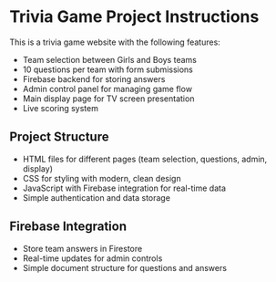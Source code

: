 <!-- Use this file to provide workspace-specific custom instructions to Copilot. For more details, visit https://code.visualstudio.com/docs/copilot/copilot-customization#_use-a-githubcopilotinstructionsmd-file -->

# Trivia Game Project Instructions

This is a trivia game website with the following features:
- Team selection between Girls and Boys teams
- 10 questions per team with form submissions
- Firebase backend for storing answers
- Admin control panel for managing game flow
- Main display page for TV screen presentation
- Live scoring system

## Project Structure
- HTML files for different pages (team selection, questions, admin, display)
- CSS for styling with modern, clean design
- JavaScript with Firebase integration for real-time data
- Simple authentication and data storage

## Firebase Integration
- Store team answers in Firestore
- Real-time updates for admin controls
- Simple document structure for questions and answers
